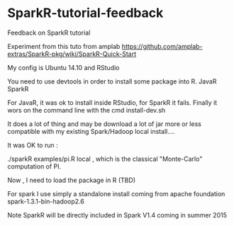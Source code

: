 # SparkR-tutorial-feedback
Feedback on SparkR tutorial

Experiment from this tuto from amplab
https://github.com/amplab-extras/SparkR-pkg/wiki/SparkR-Quick-Start

My config is Ubuntu 14.10 and RStudio

You need to use devtools in order to install some package into R.
JavaR
SparkR

For JavaR, it was ok to install inside RStudio, for SparkR it fails.
Finally it wors on the command line with the cmd install-dev.sh  

It does a lot of thing and may be download a lot of jar more or less compatible with my existing
Spark/Hadoop local install....  

It was OK to run :  

./sparkR examples/pi.R local , which is the classical "Monte-Carlo" computation of PI.

Now , I need to load the package in R (TBD)  

For spark I use simply a standalone install coming from apache foundation
spark-1.3.1-bin-hadoop2.6

Note SparkR will be directly included in Spark V1.4 coming in summer 2015
